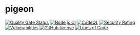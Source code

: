 # pigeon

[![Quality Gate Status](https://sonarcloud.io/api/project_badges/measure?project=Pigeons-Inc_pigeon&metric=alert_status)](https://sonarcloud.io/summary/new_code?id=Pigeons-Inc_pigeon)
[![Node.js CI](https://github.com/Pigeons-Inc/pigeon/actions/workflows/node.js.yml/badge.svg)](https://github.com/Pigeons-Inc/pigeon/actions/workflows/node.js.yml)
[![CodeQL](https://github.com/Pigeons-Inc/pigeon/actions/workflows/codeql.yml/badge.svg)](https://github.com/Pigeons-Inc/pigeon/actions/workflows/codeql.yml)
[![Security Rating](https://sonarcloud.io/api/project_badges/measure?project=Pigeons-Inc_pigeon&metric=security_rating)](https://sonarcloud.io/summary/new_code?id=Pigeons-Inc_pigeon)
[![Vulnerabilities](https://sonarcloud.io/api/project_badges/measure?project=Pigeons-Inc_pigeon&metric=vulnerabilities)](https://sonarcloud.io/summary/new_code?id=Pigeons-Inc_pigeon)
[![GitHub license](https://img.shields.io/github/license/Pigeons-Inc/pigeon)](https://github.com/Pigeons-Inc/pigeon/blob/master/LICENSE)
[![Lines of Code](https://sonarcloud.io/api/project_badges/measure?project=Pigeons-Inc_pigeon&metric=ncloc)](https://sonarcloud.io/summary/new_code?id=Pigeons-Inc_pigeon)
